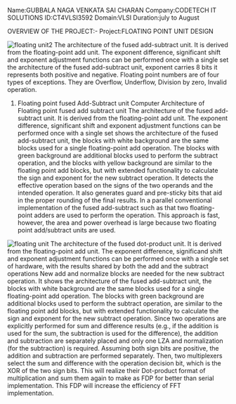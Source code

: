 Name:GUBBALA NAGA VENKATA SAI CHARAN
Company:CODETECH IT SOLUTIONS
ID:CT4VLSI3592
Domain:VLSI
Duration:july to August

OVERVIEW OF THE PROJECT:-
Project:FLOATING POINT UNIT DESIGN

![floating unit2](https://github.com/user-attachments/assets/86391d1c-d068-43b9-a434-ed272d49c0ca)
The architecture of the fused add-subtract unit. It is derived from the floating-point add unit. The exponent difference, significant shift and exponent adjustment functions can be performed once with a single set the architecture of the fused add-subtract unit, 
exponent carries 8 bits it represents both positive and negative. Floating point numbers are of four types of exceptions. They are Overflow, Underflow, Division by zero, Invalid operation.
1. Floating point fused Add-Subtract
unit Computer Architecture of Floating point fused add subtract unit
The architecture of the fused add-subtract unit. It is derived from the floating-point add unit. The exponent difference, significant shift and exponent adjustment functions can be performed once with a single set shows the architecture of the fused add-subtract unit, the blocks with white background are the same blocks used for a single floating-point add operation. The blocks with green background are additional blocks used to perform the subtract operation, and the
blocks with yellow background are similar to the floating point add blocks, but with extended
functionality to calculate the sign and exponent for the new subtract operation. It detects the effective operation based on the signs of the two operands and the intended operation. It also generates guard and pre-sticky bits that aid in the proper rounding of the final results. In a parallel conventional implementation of the fused add-subtract such as that two floating-point adders are used to perform the operation. This approach is fast, however, the area and power overhead is large because two floating point add/subtract units are used.

![floating unit](https://github.com/user-attachments/assets/d4c165ac-a006-4647-b0cd-0ff810b81133)
The architecture of the fused dot-product unit. It is derived from the floating-point add unit. The exponent difference, significand shift and exponent adjustment functions can be performed once with a single set of hardware, with the results shared by both the add and the subtract operations New add and normalize blocks are needed for the new subtract operation. It shows the architecture of the fused add-subtract unit, the blocks with white background are the same blocks used for a single floating-point add operation. The blocks with green background are additional blocks used to perform the subtract operation, are similar to the floating point add blocks, but with extended functionality to calculate the sign and exponent for the new subtract operation. Since two operations are explicitly performed for sum and difference results (e.g., if the addition is used for the sum, the subtraction is used for the difference), the
addition and subtraction are separately placed and only one LZA and normalization (for the subtraction) is required. Assuming both sign bits are positive, the addition and subtraction are performed separately. Then, two multiplexers select the sum and difference with the operation decision bit, which is the XOR of the two sign bits. This will realize their Dot-product format of multiplication and sum them again to make as FDP for better than serial implementation. This FDP will increase the efficiency of FFT implementation.
